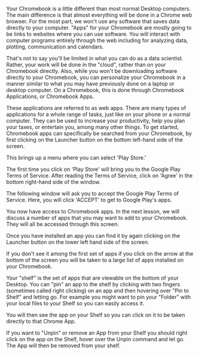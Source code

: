 Your Chromebook is a little different than most normal Desktop computers. The main difference is that almost everything will be done in a Chrome web browser. For the most part, we won't use any software that saves data directly to your computer. "Apps" for your Chromebook are mostly going to be links to websites where you can use software.  You will interact with computer programs entirely through the web including for analyzing data, plotting, communication and calendars.

That's not to say you'll be limited in what you can do as a data scientist. Rather, your work will be done in the "cloud", rather than on your Chromebook directly. Also, while you won't be downloading software directly to your Chromebook, you can personalize your Chromebook in a manner similar to what you may have previously done on a laptop or desktop computer. On a Chromebook, this is done through Chromebook Applications, or Chromebook Apps.  

These applications are referred to as web apps. There are many types of applications for a whole range of tasks, just like on your phone or a normal computer. They can be used to increase your productivity, help you plan your taxes, or entertain you, among many other things. To get started, Chromebook apps can specifically be searched from your Chromebook, by first clicking on the Launcher button on the bottom left-hand side of the screen.


This brings up a menu where you can select 'Play Store.' 


The first time you click on 'Play Store' will bring you to the Google Play Terms of Service. After reading the Terms of Service, click on 'Agree' in the bottom right-hand side of the window.  


The following window will ask you to accept the Google Play Terms of Service. Here, you will click 'ACCEPT' to get to Google Play's apps.


You now have access to Chromebook apps. In the next lesson, we will discuss a number of apps that you may want to add to your Chromebook. They will all be accessed through this screen.


Once you have installed an app you can find it by again clicking on the Launcher button on the lower left hand side of the screen. 


If you don't see it among the first set of apps if you click on the arrow at the bottom of the screen you will be taken to a large list of apps installed on your Chromebook. 


Your "shelf" is the set of apps that are viewable on the bottom of your Desktop. You can "pin" an app to the shelf by clicking with two fingers (sometimes called right clicking) on an app and then hovering over "Pin to Shelf" and letting go. For example you might want to pin your "Folder" with your local files to your Shelf so you can easily access it. 


You will then see the app on your Shelf so you can click on it to be taken directly to that Chrome App. 


If you want to "Unpin" or remove an App from your Shelf you should right click on the app on the Shelf, hover over the Unpin command and let go. The App will then be removed from your shelf. 

